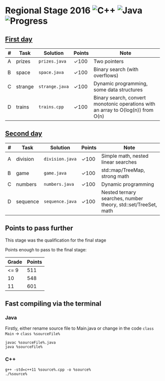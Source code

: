 # Regional Stage 2016 ![C++](https://img.shields.io/badge/language-C++-orange.svg) ![Java](https://img.shields.io/badge/language-Java-orange.svg) ![Progress](https://img.shields.io/badge/progress-800%2F800-green.svg)

## [First day](https://contest.yandex.ru/roiarchive/contest/2169/enter/)

| # | Task | Solution | Points | Note |
|---| ---- | -------- | -------- | ---- |
|A| prizes | `prizes.java` | ✓100 | Two pointers |
|B| space | `space.java` | ✓100 | Binary search (with overflows) |
|C| strange | `strange.java` | ✓100 | Dynamic programming, some data structures |
|D| trains | `trains.cpp` | ✓100 | Binary search, convert monotonic operations with an array to O(log(n)) from O(n) |

## [Second day](https://contest.yandex.ru/roiarchive/contest/2170/enter/)

| # | Task | Solution | Points | Note |
|---| ---- | -------- | -------- | ---- |
|A| division | `division.java` | ✓100 | Simple math, nested linear searches |
|B| game | `game.java` | ✓100 | std::map/TreeMap, strong math |
|C| numbers | `numbers.java` | ✓100 | Dynamic programming |
|D| sequence | `sequence.java` | ✓100 | Nested ternary searches, number theory, std::set/TreeSet, math |

## Points to pass further

This stage was the qualification for the final stage

Points enough to pass to the final stage:

Grade | Points
--- | ---
<= 9 | 511
10 | 548
11 | 601

## Fast compiling via the terminal

### Java

Firstly, either rename source file to Main.java or change in the code `class Main` -> `class %sourceFile%`

```
javac %sourceFile%.java
java %sourceFile%
```

### C++

```
g++ -std=c++11 %source%.cpp -o %source%
./%source%
```
